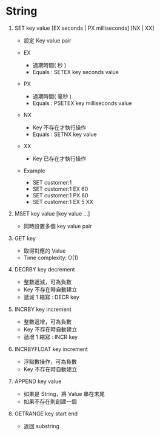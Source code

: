 # String

1. SET key value [EX seconds | PX milliseconds] [NX | XX]
    - 設定 Key value pair
    - EX
        - 過期時間( 秒 )
        - Equals : SETEX key seconds value

    - PX
        - 過期時間( 毫秒 )
        - Equals : PSETEX key milliseconds value

    - NX
        - Key 不存在才執行操作
        - Equals : SETNX key value

    - XX
        - Key 已存在才執行操作
    
    - Example
        - SET customer:1
        - SET customer:1 EX 60
        - SET customer:1 PX 60
        - SET customer:1 EX 5 XX

2. MSET key value [key value ...]
    - 同時設置多個 key value pair

3. GET key
    - 取得對應的 Value
    - Time complexity: O(1)

4. DECRBY key decrement
    - 整數遞減，可為負數
    - Key 不存在時自動建立
    - 遞減 1 縮寫 : DECR key

5. INCRBY key increment
    - 整數遞增，可為負數
    - Key 不存在時自動建立
    - 遞增 1 縮寫 : INCR key

6. INCRBYFLOAT key increment
    - 浮點數操作，可為負數
    - Key 不存在時自動建立

7. APPEND key value
    - 如果是 String，將 Value 串在末尾
    - 如果不存在則創建一個

8. GETRANGE key start end
    - 返回 substring
